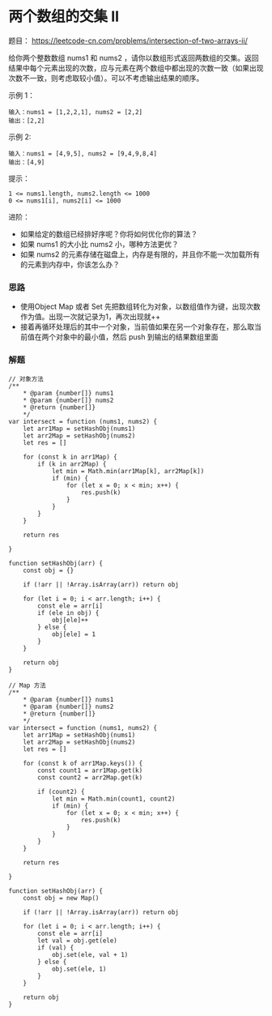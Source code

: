 # 两个数组的交集 II

题目： https://leetcode-cn.com/problems/intersection-of-two-arrays-ii/

给你两个整数数组 nums1 和 nums2 ，请你以数组形式返回两数组的交集。返回结果中每个元素出现的次数，应与元素在两个数组中都出现的次数一致（如果出现次数不一致，则考虑取较小值）。可以不考虑输出结果的顺序。

示例 1：
```
输入：nums1 = [1,2,2,1], nums2 = [2,2]
输出：[2,2]
```
示例 2:
```
输入：nums1 = [4,9,5], nums2 = [9,4,9,8,4]
输出：[4,9]
```

提示：
```
1 <= nums1.length, nums2.length <= 1000
0 <= nums1[i], nums2[i] <= 1000
```

进阶：

- 如果给定的数组已经排好序呢？你将如何优化你的算法？
- 如果 nums1 的大小比 nums2 小，哪种方法更优？
- 如果 nums2 的元素存储在磁盘上，内存是有限的，并且你不能一次加载所有的元素到内存中，你该怎么办？


### 思路
- 使用Object Map 或者 Set 先把数组转化为对象，以数组值作为键，出现次数作为值。出现一次就记录为1，再次出现就++
- 接着再循环处理后的其中一个对象，当前值如果在另一个对象存在，那么取当前值在两个对象中的最小值，然后 push 到输出的结果数组里面


### 解题
```
// 对象方法
/**
    * @param {number[]} nums1
    * @param {number[]} nums2
    * @return {number[]}
    */
var intersect = function (nums1, nums2) {
    let arr1Map = setHashObj(nums1)
    let arr2Map = setHashObj(nums2)
    let res = []

    for (const k in arr1Map) {
        if (k in arr2Map) {
            let min = Math.min(arr1Map[k], arr2Map[k])
            if (min) {
                for (let x = 0; x < min; x++) {
                    res.push(k)
                }
            }
        }
    }

    return res

}

function setHashObj(arr) {
    const obj = {}

    if (!arr || !Array.isArray(arr)) return obj

    for (let i = 0; i < arr.length; i++) {
        const ele = arr[i]
        if (ele in obj) {
            obj[ele]++
        } else {
            obj[ele] = 1
        }
    }

    return obj
}

```

```
// Map 方法
/**
    * @param {number[]} nums1
    * @param {number[]} nums2
    * @return {number[]}
    */
var intersect = function (nums1, nums2) {
    let arr1Map = setHashObj(nums1)
    let arr2Map = setHashObj(nums2)
    let res = []

    for (const k of arr1Map.keys()) {
        const count1 = arr1Map.get(k)
        const count2 = arr2Map.get(k)

        if (count2) {
            let min = Math.min(count1, count2)
            if (min) {
                for (let x = 0; x < min; x++) {
                    res.push(k)
                }
            }
        }
    }

    return res

}

function setHashObj(arr) {
    const obj = new Map()

    if (!arr || !Array.isArray(arr)) return obj

    for (let i = 0; i < arr.length; i++) {
        const ele = arr[i]
        let val = obj.get(ele)
        if (val) {
            obj.set(ele, val + 1)
        } else {
            obj.set(ele, 1)
        }
    }

    return obj
}

```